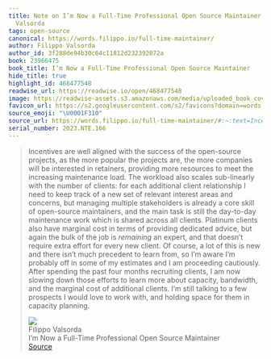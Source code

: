 ```yaml
---
title: Note on I’m Now a Full-Time Professional Open Source Maintainer via Filippo
  Valsorda
tags: open-source
canonical: https://words.filippo.io/full-time-maintainer/
author: Filippo Valsorda
author_id: 3f288de94b30c64c11812d232392072a
book: 23966475
book_title: I’m Now a Full-Time Professional Open Source Maintainer
hide_title: true
highlight_id: 468477548
readwise_url: https://readwise.io/open/468477548
image: https://readwise-assets.s3.amazonaws.com/media/uploaded_book_covers/profile_265723/titleandlogos--1-.png
favicon_url: https://s2.googleusercontent.com/s2/favicons?domain=words.filippo.io
source_emoji: "\U0001F310"
source_url: https://words.filippo.io/full-time-maintainer/#:~:text=Incentives%20are%20well,in%20capacity%20planning.
serial_number: 2023.NTE.166
---
```

> Incentives are well aligned with the success of the open-source projects, as the more popular the projects are, the more companies will be interested in retainers, providing more resources to meet the increasing maintenance load. The workload also scales sub-linearly with the number of clients: for each additional client relationship I need to keep track of a new set of relevant interest areas and concerns, but managing multiple stakeholders is already a core skill of open-source maintainers, and the main task is still the day-to-day maintenance work which is shared across all clients. Platinum clients also have marginal cost in terms of providing dedicated advice, but again the bulk of the job is *remaining* an expert, and that doesn’t require extra effort for every new client. Of course, a lot of this is new and there isn’t much precedent to learn from, so I’m aware I’m probably off in some of my estimates and I am proceeding cautiously. After spending the past four months recruiting clients, I am now slowing down those efforts to learn more about capacity, bandwidth, and the marginal cost of additional clients. I’m still talking to a few prospects I would love to work with, and holding space for them in capacity planning.
> <div class="quoteback-footer"><div class="quoteback-avatar"><img class="mini-favicon" src="https://s2.googleusercontent.com/s2/favicons?domain=words.filippo.io"></div><div class="quoteback-metadata"><div class="metadata-inner"><span style="display:none">FROM:</span><div aria-label="Filippo Valsorda" class="quoteback-author"> Filippo Valsorda</div><div aria-label="I’m Now a Full-Time Professional Open Source Maintainer" class="quoteback-title"> I’m Now a Full-Time Professional Open Source Maintainer</div></div></div><div class="quoteback-backlink"><a target="_blank" aria-label="go to the full text of this quotation" rel="noopener" href="https://words.filippo.io/full-time-maintainer/#:~:text=Incentives%20are%20well,in%20capacity%20planning." class="quoteback-arrow"> Source</a></div></div>